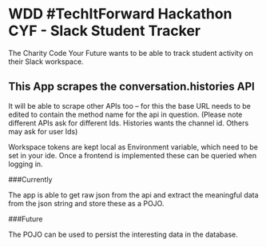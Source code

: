 # WDD #TechItForward Hackathon CYF - Slack Student Tracker

The Charity Code Your Future wants to be able to track student activity on their Slack workspace.

## This App scrapes the conversation.histories API

It will be able to scrape other APIs too – for this the base URL needs to be edited to contain the method name for the api in question. (Please note different APIs ask for different Ids. Histories wants the channel id. Others may ask for user Ids)

Workspace tokens are kept local as Environment variable, which need to be set in your ide. Once a frontend is implemented these can be queried when logging in.

###Currently

The app is able to get raw json from the api and extract the meaningful data from the json string and store these as a POJO.

###Future

The POJO can be used to persist the interesting data in the database. 
